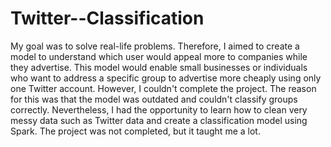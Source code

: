 # Twitter--Classification

My goal was to solve real-life problems. Therefore, I aimed to create a model to understand which user would appeal more to companies while they advertise. This model would enable small businesses or individuals who want to address a specific group to advertise more cheaply using only one Twitter account. However, I couldn't complete the project. The reason for this was that the model was outdated and couldn't classify groups correctly. Nevertheless, I had the opportunity to learn how to clean very messy data such as Twitter data and create a classification model using Spark. The project was not completed, but it taught me a lot.

